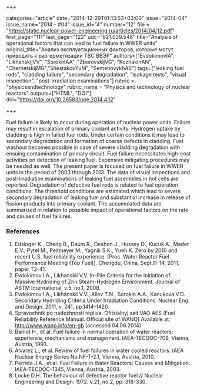 +++

categories="article"
date="2014-12-29T01:13:53+03:00"
issue="2014-04"
issue_name="2014 - #04"
issue_id="4"
number="12"
file = "https://static.nuclear-power-engineering.ru/articles/2014/04/12.pdf"
first_page="111"
last_page="122"
udc="621.039.548"
title="Analysis of operational factors that can lead to fuel failure in WWER units"
original_title="Анализ эксплуатационных факторов, которые могут приводить к разгерметизации ТВС ВВЭР"
authors=["EvdokimovIA", "LikhanskijVV", "SorokinAA", "ZborovskijVG", "KozhakinAN", "ChernetskijMG","ShestakovYuM", "SemenovykhAS"]
tags=["leaking fuel rods", "cladding failure", "secondary degradation", "leakage tests", "visual inspection", "post-irradiation examinations"]
rubric = "physicsandtechnology"
rubric_name = "Physics and technology of nuclear reactors"
outputs=["HTML", "DOI"]
doi="https://doi.org/10.26583/npe.2014.4.12"

+++

Fuel failure is likely to occur during operation of nuclear power units. Failure may result in escalation of primary coolant activity. Hydrogen uptake by cladding is high in failed fuel rods. Under certain conditions it may lead to secondary degradation and formation of coarse defects in cladding. Fuel washout becomes possible in case of severe cladding degradation with ensuing contamination of primary circuit. Fuel failure necessitates high-cost activities on detection of leaking fuel. Expensive mitigating procedures may be needed as well. The present paper is focused on fuel failure in WWER units in the period of 2003 through 2013. The data of visual inspections and post-irradiation examinations of leaking fuel assemblies in hot cells are reported. Degradation of defective fuel rods is related to fuel operation conditions. The threshold conditions are estimated which lead to severe secondary degradation of leaking fuel and substantial increase in release of fission products into primary coolant. The accumulated data are summarized in relation to possible impact of operational factors on the rate and causes of fuel failures.

### References

1. Edsinger K., Cheng B., Daum R., Deshon J., Hussey D., Kucuk A., Mader E.V., Pytel M., Peitmeyer M., Yagnik S.K., Yueh K. Zero by 2010 and recent U.S. fuel reliability experience. [Proc. Water Reactor Fuel Performance Meeting (Top Fuel)]. Chengdu, China, Sept.11-14, 2011, paper T2-41.
2. Evdokimov I.A., Likhanskii V.V. In-Pile Criteria for the Initiation of Massive Hydriding of Zrin Steam-Hydrogen Environment. Journal of ASTM International, v.5, no.1, 2008.
3. Evdokimov I.A., Likhanskii V.V., Aliev T.N., Sorokin A.A., Kanukova V.D. Secondary Hydriding Criteria Under Irradiation Conditions. Nuclear Eng. and Design. 2011, v. 241, pp.1414-1420.
4. Spravochnik po nadezhnosti topliva. Ofitsialnyj sait VAO AES (Fuel Reliability Reference Manual. Official site of WANO) Available at: http://www.wano.info/en-gb (accessed 04.06.2014)
5. Bairiot H., et al. Fuel failure in normal operation of water reactors: experience, mechanisms and management. IAEA-TECDOC-709, Vienna, Austria, 1993.
6. Alvarez L., et al. Review of fuel failures in water cooled reactors. IAEA Nuclear Energy Series No.NF-T-2.1, Vienna, Austria, 2010.
7. Perrota J.A., et al. Fuel Failure in Water Reactors: Causes and Mitigation. IAEA-TECDOC-1345, Vienna, Austria, 2003.
8. Locke D.H. The behaviour of defective reactor fuel // Nuclear Engineering and Design. 1972. v.21, no.2, pp. 318-330.